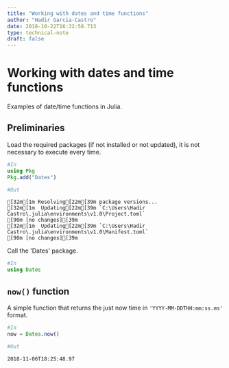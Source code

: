 ```yaml
---
title: "Working with dates and time functions"
author: "Hadir Garcia-Castro"
date: 2018-10-22T16:32:58.713
type: technical-note
draft: false
---
```

# Working with dates and time functions

Examples of date/time functions in Julia.

## Preliminaries

Load the required packages (if not installed or not updated), it is not necessary to execute every time.


```julia
#In
using Pkg
Pkg.add("Dates")

#Out
```

    [32m[1m Resolving[22m[39m package versions...
    [32m[1m  Updating[22m[39m `C:\Users\Hadir Castro\.julia\environments\v1.0\Project.toml`
    [90m [no changes][39m
    [32m[1m  Updating[22m[39m `C:\Users\Hadir Castro\.julia\environments\v1.0\Manifest.toml`
    [90m [no changes][39m
    

Call the 'Dates' package.


```julia
#In
using Dates
```

## `now()` function

A simple function that returns the just now time in `'YYYY-MM-DDTHH:mm:ss.ms'` format.


```julia
#In
now = Dates.now()

#Out
```




    2018-11-06T18:25:48.97


